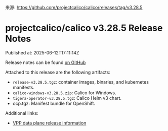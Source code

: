 来源: https://github.com/projectcalico/calico/releases/tag/v3.28.5

# projectcalico/calico v3.28.5 Release Notes

Published at: 2025-06-12T17:11:14Z

Release notes can be found [on GitHub](https://github.com/projectcalico/calico/blob/v3.28.5/release-notes/v3.28.5-release-notes.md)

Attached to this release are the following artifacts:

- `release-v3.28.5.tgz`: container images, binaries, and kubernetes manifests.
- `calico-windows-v3.28.5.zip`: Calico for Windows.
- `tigera-operator-v3.28.5.tgz`: Calico Helm v3 chart.
- ocp.tgz: Manifest bundle for OpenShift.

Additional links:

- [VPP data plane release information](https://github.com/projectcalico/vpp-dataplane/blob/master/RELEASE_NOTES.md)


